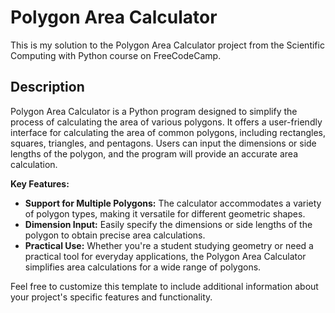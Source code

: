 # Polygon Area Calculator

This is my solution to the Polygon Area Calculator project from the Scientific Computing with Python course on FreeCodeCamp.

## Description

Polygon Area Calculator is a Python program designed to simplify the process of calculating the area of various polygons. It offers a user-friendly interface for calculating the area of common polygons, including rectangles, squares, triangles, and pentagons. Users can input the dimensions or side lengths of the polygon, and the program will provide an accurate area calculation.

**Key Features:**

- **Support for Multiple Polygons:** The calculator accommodates a variety of polygon types, making it versatile for different geometric shapes.
- **Dimension Input:** Easily specify the dimensions or side lengths of the polygon to obtain precise area calculations.
- **Practical Use:** Whether you're a student studying geometry or need a practical tool for everyday applications, the Polygon Area Calculator simplifies area calculations for a wide range of polygons.

Feel free to customize this template to include additional information about your project's specific features and functionality.
